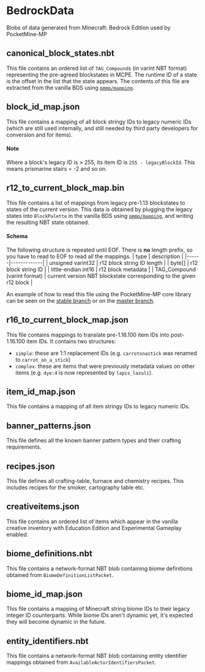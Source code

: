 # BedrockData
Blobs of data generated from Minecraft: Bedrock Edition used by PocketMine-MP

## canonical_block_states.nbt
This file contains an ordered list of `TAG_Compound`s (in varint NBT format) representing the pre-agreed blockstates in MCPE.
The runtime ID of a state is the offset in the list that the state appears.
The contents of this file are extracted from the vanilla BDS using [`pmmp/mapping`](https://github.com/pmmp/mapping).

## block_id_map.json
This file contains a mapping of all block stringy IDs to legacy numeric IDs (which are still used internally, and still needed by third party developers for conversion and for items).

#### Note
Where a block's legacy ID is > 255, its item ID is `255 - legacyBlockId`. This means prismarine stairs = -2 and so on.

## r12_to_current_block_map.bin
This file contains a list of mappings from legacy pre-1.13 blockstates to states of the current version.
This data is obtained by plugging the legacy states into `BlockPalette` in the vanilla BDS using [`pmmp/mapping`](https://github.com/pmmp/mapping), and writing the resulting NBT state obtained.

#### Schema
The following structure is repeated until EOF. There is **no** length prefix, so you have to read to EOF to read all the mappings.
| type | description |
|------|-------------|
| unsigned varint32 | r12 block string ID length |
| byte[] | r12 block string ID |
| little-endian int16 | r12 block metadata |
| TAG_Compound (varint format) | current version NBT blockstate corresponding to the given r12 block |

An example of how to read this file using the PocketMine-MP core library can be seen on the [stable branch](https://github.com/pmmp/PocketMine-MP/blob/41f7c07703bf3f7ef2d9504bbdbdf74257e75d12/src/pocketmine/network/mcpe/convert/RuntimeBlockMapping.php#L71-L86) or on the [master branch](https://github.com/pmmp/PocketMine-MP/blob/master/src/network/mcpe/convert/RuntimeBlockMapping.php#L74-L86).

## r16_to_current_block_map.json
This file contains mappings to translate pre-1.16.100 item IDs into post-1.16.100 item IDs.
It contains two structures:
- `simple`: these are 1:1 replacement IDs (e.g. `carrotonastick` was renamed to `carrot_on_a_stick`)
- `complex`: these are items that were previously metadata values on other items (e.g. `dye:4` is now represented by `lapis_lazuli`).

## item_id_map.json
This file contains a mapping of all item stringy IDs to legacy numeric IDs.

## banner_patterns.json
This file defines all the known banner pattern types and their crafting requirements.

## recipes.json
This file defines all crafting-table, furnace and chemistry recipes. This includes recipes for the smoker, cartography table etc.

## creativeitems.json
This file contains an ordered list of items which appear in the vanilla creative inventory with Education Edition and Experimental Gameplay enabled.

## biome_definitions.nbt
This file contains a network-format NBT blob containing biome definitions obtained from `BiomeDefinitionListPacket`.

## biome_id_map.json
This file contains a mapping of Minecraft string biome IDs to their legacy integer ID counterparts. While biome IDs aren't dynamic yet, it's expected they will become dynamic in the future.

## entity_identifiers.nbt
This file contains a network-format NBT blob containing entity identifier mappings obtained from `AvailableActorIdentifiersPacket`.
